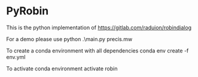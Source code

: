 # PyRobin

This is the python implementation of  https://gitlab.com/raduion/robindialog

For a demo please use python .\main.py precis.mw

To create a conda environment with all dependencies 
conda env create -f env.yml

To activate conda environment 
activate robin
